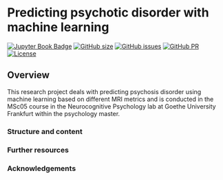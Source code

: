 # Predicting psychotic disorder with machine learning
 
[![Jupyter Book Badge](https://jupyterbook.org/badge.svg)](https://github.com/mello-y/MSc5_research_project)
[![GitHub size](https://img.shields.io/github/repo-size/mello-y/MSc5_research_project)](https://github.com/mello-y/MSc5_research_project)
[![GitHub issues](https://img.shields.io/github/issues/mello-y/MSc5_research_project)](https://github.com/mello-y/MSc5_research_project/issues)
[![GitHub PR](https://img.shields.io/github/issues-pr/mello-y/MSc5_research_project)](https://github.com/mello-y/MSc5_research_project/pulls)
[![License](https://img.shields.io/github/license/mello-y/MSc5_research_project)](https://github.com/mello-y/MSc5_research_project)
## Overview

This research project deals with predicting psychosis disorder using machine learning based on different MRI metrics and is conducted in the MSc05 course in the Neurocognitive Psychology lab at Goethe University Frankfurt within the psychology master.
 ### Structure and content


 ### Further resources


 ### Acknowledgements

